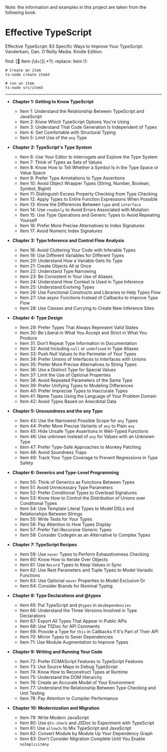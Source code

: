 Note: the information and examples in this project are taken from the following book.

# Effective TypeScript
Effective TypeScript: 83 Specific Ways to Improve Your TypeScript. Vanderkam, Dan. O'Reilly Media. Kindle Edition.

find: \[:memo: Item (\d+)\]\(.*?\):
replace: Item \1:

```shell
# Create an item
ts-node create item3
```

```shell
# run un item
ts-node src/item3
```

---
- **Chapter 1: Getting to Know TypeScript**
  - Item 1: Understand the Relationship Between TypeScript and JavaScript
  - Item 2: Know Which TypeScript Options You're Using
  - Item 3: Understand That Code Generation Is Independent of Types
  - Item 4: Get Comfortable with Structural Typing
  - Item 5: Limit Use of the `any` Type

- **Chapter 2: TypeScript's Type System**
  - Item 6: Use Your Editor to Interrogate and Explore the Type System
  - Item 7: Think of Types as Sets of Values
  - Item 8: Know How to Tell Whether a Symbol Is in the Type Space or Value Space
  - Item 9: Prefer Type Annotations to Type Assertions
  - Item 10: Avoid Object Wrapper Types (String, Number, Boolean, Symbol, BigInt)
  - Item 11: Distinguish Excess Property Checking from Type Checking
  - Item 12: Apply Types to Entire Function Expressions When Possible
  - Item 13: Know the Differences Between `type` and `interface`
  - Item 14: Use `readonly` to Avoid Errors Associated with Mutation
  - Item 15: Use Type Operations and Generic Types to Avoid Repeating Yourself
  - Item 16: Prefer More Precise Alternatives to Index Signatures
  - Item 17: Avoid Numeric Index Signatures

- **Chapter 3: Type Inference and Control Flow Analysis**
  - Item 18: Avoid Cluttering Your Code with Inferable Types
  - Item 19: Use Different Variables for Different Types
  - Item 20: Understand How a Variable Gets Its Type
  - Item 21: Create Objects All at Once
  - Item 22: Understand Type Narrowing
  - Item 23: Be Consistent in Your Use of Aliases
  - Item 24: Understand How Context Is Used in Type Inference
  - Item 25: Understand Evolving Types
  - Item 26: Use Functional Constructs and Libraries to Help Types Flow
  - Item 27: Use async Functions Instead of Callbacks to Improve Type Flow
  - Item 28: Use Classes and Currying to Create New Inference Sites

- **Chapter 4: Type Design**
  - Item 29: Prefer Types That Always Represent Valid States
  - Item 30: Be Liberal in What You Accept and Strict in What You Produce
  - Item 31: Don’t Repeat Type Information in Documentation
  - Item 32: Avoid Including `null` or `undefined` in Type Aliases
  - Item 33: Push Null Values to the Perimeter of Your Types
  - Item 34: Prefer Unions of Interfaces to Interfaces with Unions
  - Item 35: Prefer More Precise Alternatives to String Types
  - Item 36: Use a Distinct Type for Special Values
  - Item 37: Limit the Use of Optional Properties
  - Item 38: Avoid Repeated Parameters of the Same Type
  - Item 39: Prefer Unifying Types to Modeling Differences
  - Item 40: Prefer Imprecise Types to Inaccurate Types
  - Item 41: Name Types Using the Language of Your Problem Domain
  - Item 42: Avoid Types Based on Anecdotal Data

- **Chapter 5: Unsoundness and the any Type**
  - Item 43: Use the Narrowest Possible Scope for `any` Types
  - Item 44: Prefer More Precise Variants of `any` to Plain `any`
  - Item 45: Hide Unsafe Type Assertions in Well-Typed Functions
  - Item 46: Use unknown Instead of `any` for Values with an Unknown Type
  - Item 47: Prefer Type-Safe Approaches to Monkey Patching
  - Item 48: Avoid Soundness Traps
  - Item 49: Track Your Type Coverage to Prevent Regressions in Type Safety

- **Chapter 6: Generics and Type-Level Programming**
  - Item 50: Think of Generics as Functions Between Types
  - Item 51: Avoid Unnecessary Type Parameters
  - Item 52: Prefer Conditional Types to Overload Signatures
  - Item 53: Know How to Control the Distribution of Unions over Conditional Types
  - Item 54: Use Template Literal Types to Model DSLs and Relationships Between Strings
  - Item 55: Write Tests for Your Types
  - Item 56: Pay Attention to How Types Display
  - Item 57: Prefer Tail-Recursive Generic Types
  - Item 58: Consider Codegen as an Alternative to Complex Types

- **Chapter 7: TypeScript Recipes**
  - Item 59: Use `never` Types to Perform Exhaustiveness Checking
  - Item 60: Know How to Iterate Over Objects
  - Item 61: Use `Record` Types to Keep Values in Sync
  - Item 62: Use Rest Parameters and Tuple Types to Model Variadic Functions
  - Item 63: Use Optional `never` Properties to Model Exclusive Or
  - Item 64: Consider Brands for Nominal Typing

- **Chapter 8: Type Declarations and @types**
  - Item 65: Put TypeScript and `@types` in `devDependencies`
  - Item 66: Understand the Three Versions Involved in Type Declarations
  - Item 67: Export All Types That Appear in Public APIs
  - Item 68: Use TSDoc for API Comments
  - Item 69: Provide a Type for `this` in Callbacks if It's Part of Their API
  - Item 70: Mirror Types to Sever Dependencies
  - Item 71: Use Module Augmentation to Improve Types

- **Chapter 9: Writing and Running Your Code**
  - Item 72: Prefer ECMAScript Features to TypeScript Features
  - Item 73: Use Source Maps to Debug TypeScript
  - Item 74: Know How to Reconstruct Types at Runtime
  - Item 75: Understand the DOM Hierarchy
  - Item 76: Create an Accurate Model of Your Environment
  - Item 77: Understand the Relationship Between Type Checking and Unit Testing
  - Item 78: Pay Attention to Compiler Performance

- **Chapter 10: Modernization and Migration**
  - Item 79: Write Modern JavaScript
  - Item 80: Use `@ts-check` and JSDoc to Experiment with TypeScript
  - Item 81: Use `allowJs` to Mix TypeScript and JavaScript
  - Item 82: Convert Module by Module Up Your Dependency Graph
  - Item 83: Don't Consider Migration Complete Until You Enable `noImplicitAny`